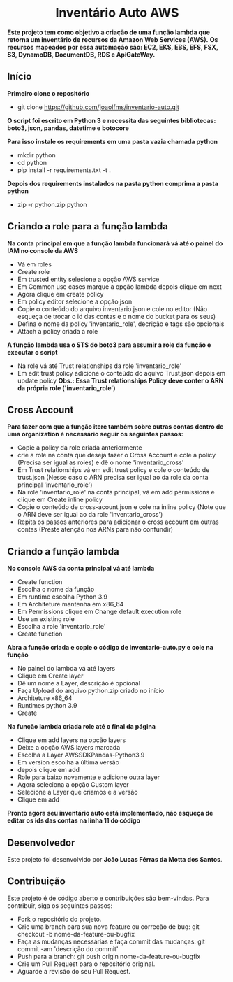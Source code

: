 <h1 align="center"> Inventário Auto AWS </h1>

**Este projeto tem como objetivo a criação de uma função lambda que retorna um inventário de recursos da Amazon Web Services (AWS).**
**Os recursos mapeados por essa automação são: EC2, EKS, EBS, EFS, FSX, S3, DynamoDB, DocumentDB, RDS e ApiGateWay.**

## Início

**Primeiro clone o repositório**

- git clone https://github.com/joaolfms/inventario-auto.git

**O script foi escrito em Python 3 e necessita das seguintes bibliotecas: boto3, json, pandas, datetime e botocore**

**Para isso instale os requirements em uma pasta vazia chamada python**

- mkdir python
- cd python
- pip install -r requirements.txt -t .

**Depois dos requirements instalados na pasta python comprima a pasta python**

- zip -r python.zip python

## Criando a role para a função lambda

**Na conta principal em que a função lambda funcionará vá até o painel do IAM no console da AWS**

- Vá em roles
- Create role
- Em trusted entity selecione a opção AWS service
- Em Common use cases marque a opção lambda depois clique em next
- Agora clique em create policy
- Em policy editor selecione a opção json
- Copie o conteúdo do arquivo inventario.json e cole no editor (Não esqueça de trocar o id das contas e o nome do bucket para os seus)
- Defina o nome da policy 'inventario_role', decrição e tags são opcionais
- Attach a policy criada a role

**A função lambda usa o STS do boto3 para assumir a role da função e executar o script**

- Na role vá até Trust relationships da role 'inventario_role'
- Em edit trust policy adicione o conteúdo do aquivo Trust.json depois em update policy
**Obs.: Essa Trust relationships Policy deve conter o ARN da própria role ('inventario_role')**

## Cross Account

**Para fazer com que a função itere também sobre outras contas dentro de uma organization é necessário seguir os seguintes passos:**

- Copie a policy da role criada anteriormente 
- crie a role na conta que deseja fazer o Cross Account e cole a policy (Precisa ser igual as roles) e dê o nome 'inventario_cross'
- Em Trust relationships vá em edit trust policy e cole o conteúdo de trust.json (Nesse caso o ARN precisa ser igual ao da role da conta principal 'inventario_role')
- Na role 'inventario_role' na conta principal, vá em add permissions e clique em Create inline policy
- Copie o conteúdo de cross-acount.json e cole na inline policy (Note que o ARN deve ser igual ao da role 'inventario_cross')
- Repita os passos anteriores para adicionar o cross account em outras contas (Preste atenção nos ARNs para não confundir)

## Criando a função lambda

**No console AWS da conta principal vá até lambda**

- Create function
- Escolha o nome da função
- Em runtime escolha Python 3.9
- Em Architeture mantenha em x86_64
- Em Permissions clique em Change default execution role
- Use an existing role
- Escolha a role 'inventario_role'
- Create function

**Abra a função criada e copie o código de inventario-auto.py e cole na função**

- No painel do lambda vá até layers
- Clique em Create layer
- Dê um nome a Layer, descrição é opcional
- Faça Upload do arquivo python.zip criado no início
- Architeture x86_64
- Runtimes python 3.9
- Create

**Na função lambda criada role até o final da página**

- Clique em add layers na opção layers
- Deixe a opção AWS layers marcada
- Escolha a Layer AWSSDKPandas-Python3.9
- Em version escolha a última versão
- depois clique em add
- Role para baixo novamente e adicione outra layer
- Agora seleciona a opção Custom layer
- Selecione a Layer que criamos e a versão
- Clique em add

**Pronto agora seu inventário auto está implementado, não esqueça de editar os ids das contas na linha 11 do código**


## Desenvolvedor

Este projeto foi desenvolvido por **João Lucas Férras da Motta dos Santos**.

## Contribuição

Este projeto é de código aberto e contribuições são bem-vindas. Para contribuir, siga os seguintes passos:

- Fork o repositório do projeto.
- Crie uma branch para sua nova feature ou correção de bug: git checkout -b nome-da-feature-ou-bugfix
- Faça as mudanças necessárias e faça commit das mudanças: git commit -am 'descrição do commit'
- Push para a branch: git push origin nome-da-feature-ou-bugfix
- Crie um Pull Request para o repositório original.
- Aguarde a revisão do seu Pull Request.
